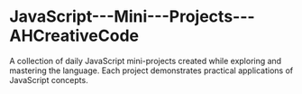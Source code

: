 # JavaScript---Mini---Projects---AHCreativeCode
 A collection of daily JavaScript mini-projects created while exploring and mastering the language. Each project demonstrates practical applications of JavaScript concepts.
